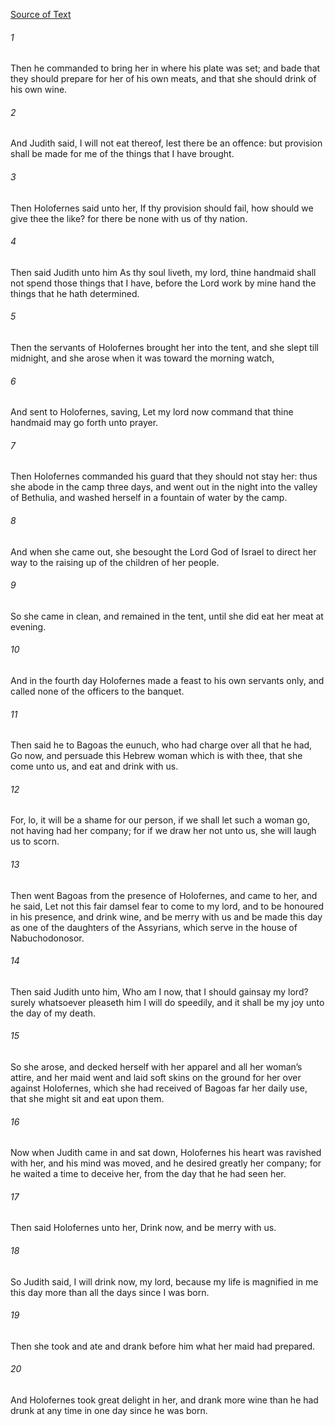 [Source of Text](https://github.com/scrollmapper/bible_databases_deuterocanonical)

###### 1
Then he commanded to bring her in where his plate was set; and bade that they should prepare for her of his own meats, and that she should drink of his own wine.

###### 2
And Judith said, I will not eat thereof, lest there be an offence: but provision shall be made for me of the things that I have brought.

###### 3
Then Holofernes said unto her, If thy provision should fail, how should we give thee the like? for there be none with us of thy nation.

###### 4
Then said Judith unto him As thy soul liveth, my lord, thine handmaid shall not spend those things that I have, before the Lord work by mine hand the things that he hath determined.

###### 5
Then the servants of Holofernes brought her into the tent, and she slept till midnight, and she arose when it was toward the morning watch,

###### 6
And sent to Holofernes, saving, Let my lord now command that thine handmaid may go forth unto prayer.

###### 7
Then Holofernes commanded his guard that they should not stay her: thus she abode in the camp three days, and went out in the night into the valley of Bethulia, and washed herself in a fountain of water by the camp.

###### 8
And when she came out, she besought the Lord God of Israel to direct her way to the raising up of the children of her people.

###### 9
So she came in clean, and remained in the tent, until she did eat her meat at evening.

###### 10
And in the fourth day Holofernes made a feast to his own servants only, and called none of the officers to the banquet.

###### 11
Then said he to Bagoas the eunuch, who had charge over all that he had, Go now, and persuade this Hebrew woman which is with thee, that she come unto us, and eat and drink with us.

###### 12
For, lo, it will be a shame for our person, if we shall let such a woman go, not having had her company; for if we draw her not unto us, she will laugh us to scorn.

###### 13
Then went Bagoas from the presence of Holofernes, and came to her, and he said, Let not this fair damsel fear to come to my lord, and to be honoured in his presence, and drink wine, and be merry with us and be made this day as one of the daughters of the Assyrians, which serve in the house of Nabuchodonosor.

###### 14
Then said Judith unto him, Who am I now, that I should gainsay my lord? surely whatsoever pleaseth him I will do speedily, and it shall be my joy unto the day of my death.

###### 15
So she arose, and decked herself with her apparel and all her woman’s attire, and her maid went and laid soft skins on the ground for her over against Holofernes, which she had received of Bagoas far her daily use, that she might sit and eat upon them.

###### 16
Now when Judith came in and sat down, Holofernes his heart was ravished with her, and his mind was moved, and he desired greatly her company; for he waited a time to deceive her, from the day that he had seen her.

###### 17
Then said Holofernes unto her, Drink now, and be merry with us.

###### 18
So Judith said, I will drink now, my lord, because my life is magnified in me this day more than all the days since I was born.

###### 19
Then she took and ate and drank before him what her maid had prepared.

###### 20
And Holofernes took great delight in her, and drank more wine than he had drunk at any time in one day since he was born.